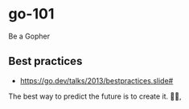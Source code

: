 # go-101

Be a Gopher

## Best practices

- https://go.dev/talks/2013/bestpractices.slide#


<!-- INSPIRATIONAL_QUOTE_START -->
The best way to predict the future is to create it.
🧑‍💻,
<!-- INSPIRATIONAL_QUOTE_END -->
